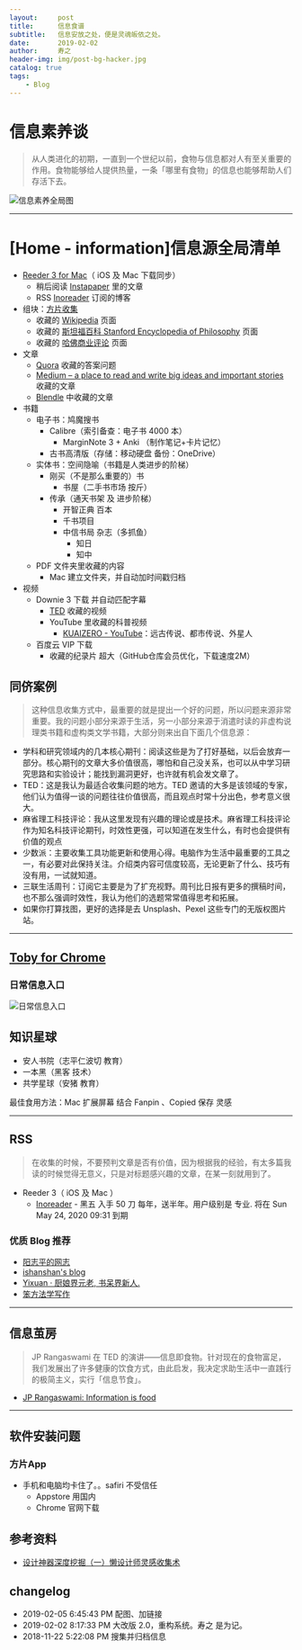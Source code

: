 ```yaml
---
layout:     post
title:      信息食谱
subtitle:   信息安放之处，便是灵魂皈依之处。
date:       2019-02-02
author:     寿之
header-img: img/post-bg-hacker.jpg
catalog: true
tags:
    - Blog
---
```

# 信息素养谈
> 从人类进化的初期，一直到一个世纪以前，食物与信息都对人有至关重要的作用。食物能够给人提供热量，一条「哪里有食物」的信息也能够帮助人们存活下去。

![信息素养全局图](https://ws2.sinaimg.cn/large/006tNc79ly1fzvnqqp3qsj317h0u0tke.jpg)

*****

# [Home - information]信息源全局清单

- [Reeder 3 for Mac](http://reederapp.com/mac/)（ iOS 及 Mac 下载同步）
	- 稍后阅读 [Instapaper](https://www.instapaper.com) 里的文章
	- RSS [Inoreader](https://www.inoreader.com) 订阅的博客
- 组块：[方片收集](http://funp.in/about#)
	- 收藏的 [Wikipedia](https://www.wikipedia.org/) 页面
	- 收藏的 [斯坦福百科 Stanford Encyclopedia of Philosophy](https://plato.stanford.edu/) 页面
	- 收藏的 [哈佛商业评论](http://www.hbrchina.org/) 页面
- 文章
	- [Quora](https://www.quora.com/) 收藏的答案问题
	- [Medium – a place to read and write big ideas and important stories](https://medium.com/) 收藏的文章
	- [Blendle](https://blendle.com) 中收藏的文章
- 书籍
	- 电子书：鸠魔搜书
		- Calibre（索引备查：电子书 4000 本）
			- MarginNote 3 + Anki （制作笔记+卡片记忆）
		- 古书高清版（存储：移动硬盘 备份：OneDrive）
	- 实体书：空间隐喻（书籍是人类进步的阶梯）
		- 刚买（不是那么重要的）书
			- 书屋（二手书市场 按斤）
		- 传承（通天书架 及 进步阶梯）
			- 开智正典 百本
			- 千书项目
			- 中信书局 杂志（多抓鱼）
				- 知日
				- 知中
	- PDF 文件夹里收藏的内容
		- Mac 建立文件夹，并自动加时间戳归档
- 视频
	- Downie 3 下载 并自动匹配字幕
		- [TED](www.ted.com) 收藏的视频
		- YouTube 里收藏的科普视频
			- [KUAIZERO - YouTube](https://www.youtube.com/channel/UCMUnInmOkrWN4gof9KlhNmQ)：远古传说、都市传说、外星人
	- 百度云 VIP 下载
		- 收藏的纪录片 超大（GitHub仓库会员优化，下载速度2M）

## 同侪案例
> 这种信息收集方式中，最重要的就是提出一个好的问题，所以问题来源非常重要。我的问题小部分来源于生活，另一小部分来源于消遣时读的非虚构说理类书籍和虚构类文学书籍，大部分则来出自下面几个信息源：
- 学科和研究领域内的几本核心期刊：阅读这些是为了打好基础，以后会放弃一部分。核心期刊的文章大多价值很高，哪怕和自己没关系，也可以从中学习研究思路和实验设计；能找到漏洞更好，也许就有机会发文章了。
- TED：这是我认为最适合收集问题的地方。TED 邀请的大多是该领域的专家，他们认为值得一谈的问题往往价值很高，而且观点时常十分出色，参考意义很大。
- 麻省理工科技评论：我从这里发现有兴趣的理论或是技术。麻省理工科技评论作为知名科技评论期刊，时效性更强，可以知道在发生什么，有时也会提供有价值的观点
- 少数派：主要收集工具功能更新和使用心得。电脑作为生活中最重要的工具之一，有必要对此保持关注。介绍类内容可信度较高，无论更新了什么、技巧有没有用，一试就知道。
- 三联生活周刊：订阅它主要是为了扩充视野。周刊比日报有更多的撰稿时间，也不那么强调时效性，我认为他们的选题常常值得思考和拓展。
- 如果你打算找图，更好的选择是去 Unsplash、Pexel 这些专门的无版权图片站。

******

## [Toby for Chrome](https://chrome.google.com/webstore/detail/toby-for-chrome/hddnkoipeenegfoeaoibdmnaalmgkpip)

### 日常信息入口

![日常信息入口](https://ws4.sinaimg.cn/large/006tNc79ly1fzvq3fnlysj30io0m6q4z.jpg)

## 知识星球
- 安人书院（志平仁波切 教育）
- 一本黑（黑客 技术）
- 共学星球（安猪 教育）

最佳食用方法：Mac 扩展屏幕 结合 Fanpin 、Copied 保存 灵感

*****

## RSS
> 在收集的时候，不要预判文章是否有价值，因为根据我的经验，有太多篇我读的时候觉得无意义，只是对标题感兴趣的文章，在某一刻就用到了。
- Reeder 3（ iOS 及 Mac ） 
	- [Inoreader](https://www.inoreader.com)
        	- 黑五 入手 50 刀 每年，送半年。用户级别是 专业. 将在 Sun May 24, 2020 09:31 到期

### 优质 Blog 推荐
- [阳志平的网志](https://www.yangzhiping.com/)
- [ishanshan's blog](https://ishanshan.im/)
- [Yixuan · 厨娘界元老, 书呆界新人.](https://yixuan.li/)
- [笨方法学写作](https://www.cnfeat.com/)

******

## 信息茧房
> JP Rangaswami 在 TED 的演讲——信息即食物。针对现在的食物富足，我们发展出了许多健康的饮食方式，由此启发，我决定求助生活中一直践行的极简主义，实行「信息节食」。

- [JP Rangaswami: Information is food](https://www.ted.com/talks/jp_rangaswami_information_is_food)

*****

## 软件安装问题
### 方片App 
- 手机和电脑均卡住了。。safiri 不受信任
	- Appstore 用国内
	- Chrome 官网下载

## 参考资料

- [设计神器深度挖掘（一）懒设计师灵感收集术](https://www.zcool.com.cn/article/ZNDIzMzA4.html)

## changelog

- 2019-02-05 6:45:43 PM 配图、加链接
- 2019-02-02 8:17:33 PM 大改版 2.0，重构系统。寿之 是为记。
- 2018-11-22 5:22:08 PM 搜集并归档信息





